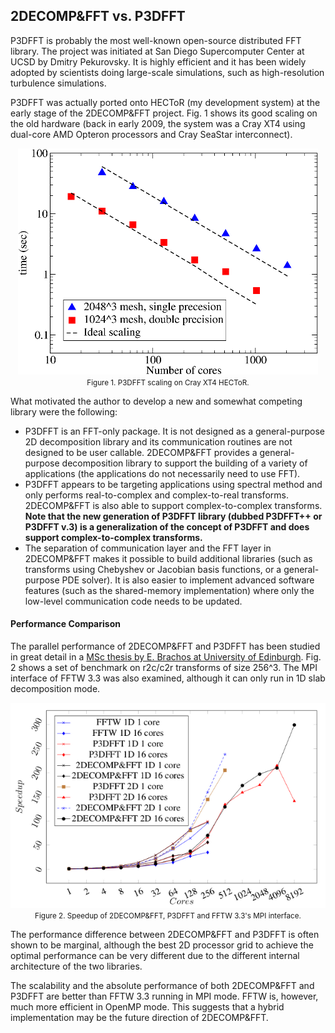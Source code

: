 ## 2DECOMP&FFT vs. P3DFFT

P3DFFT is probably the most well-known open-source distributed FFT library. The project was initiated at San Diego Supercomputer Center at UCSD by Dmitry Pekurovsky. It is highly efficient and it has been widely adopted by scientists doing large-scale simulations, such as high-resolution turbulence simulations.

P3DFFT was actually ported onto HECToR (my development system) at the early stage of the 2DECOMP&FFT project. Fig. 1 shows its good scaling on the old hardware (back in early 2009, the system was a Cray XT4 using dual-core AMD Opteron processors and Cray SeaStar interconnect).

<p align="center">
  <img src="images/p3dfft_hector_phase1.png"><br>
  <span style="font-size:smaller;">Figure 1. P3DFFT scaling on Cray XT4 HECToR.</span>
</p>

What motivated the author to develop a new and somewhat competing library were the following:
- P3DFFT is an FFT-only package. It is not designed as a general-purpose 2D decomposition library and its communication routines are not designed to be user callable. 2DECOMP&FFT provides a general-purpose decomposition library to support the building of a variety of applications (the applications do not necessarily need to use FFT).
- P3DFFT appears to be targeting applications using spectral method and only performs real-to-complex and complex-to-real transforms. 2DECOMP&FFT is also able to support complex-to-complex transforms. **Note that the new generation of P3DFFT library (dubbed P3DFFT++ or P3DFFT v.3) is a generalization of the concept of P3DFFT and does support complex-to-complex transforms.**
- The separation of communication layer and the FFT layer in 2DECOMP&FFT makes it possible to build additional libraries (such as transforms using Chebyshev or Jacobian basis functions, or a general-purpose PDE solver). It is also easier to implement advanced software features (such as the shared-memory implementation) where only the low-level communication code needs to be updated.

#### Performance Comparison

The parallel performance of 2DECOMP&FFT and P3DFFT has been studied in great detail in a [MSc thesis by E. Brachos at University of Edinburgh](https://static.epcc.ed.ac.uk/dissertations/hpc-msc/2010-2011/EvangelosBrachos.pdf). Fig. 2 shows a set of benchmark on r2c/c2r transforms of size 256^3. The MPI interface of FFTW 3.3 was also examined, although it can only run in 1D slab decomposition mode.

<p align="center">
  <img src="images/Brachos.png"><br>
  <span style="font-size:smaller;">Figure 2. Speedup of 2DECOMP&FFT, P3DFFT and FFTW 3.3's MPI interface.</span>
</p>

The performance difference between 2DECOMP&FFT and P3DFFT is often shown to be marginal, although the best 2D processor grid to achieve the optimal performance can be very different due to the different internal architecture of the two libraries.

The scalability and the absolute performance of both 2DECOMP&FFT and P3DFFT are better than FFTW 3.3 running in MPI mode. FFTW is, however, much more efficient in OpenMP mode. This suggests that a hybrid implementation may be the future direction of 2DECOMP&FFT.